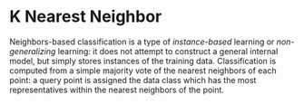 # K Nearest Neighbor

Neighbors-based classification is a type of _instance-based_ learning or _non-generalizing_ learning: it does not attempt to construct a general internal model, but simply stores instances of the training data. Classification is computed from a simple majority vote of the nearest neighbors of each point: a query point is assigned the data class which has the most representatives within the nearest neighbors of the point.

